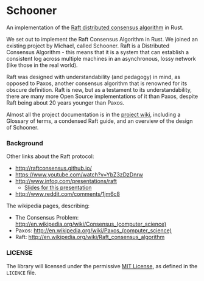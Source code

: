 Schooner
========

An implementation of the
[Raft distributed consensus algorithm](https://ramcloud.stanford.edu/wiki/download/attachments/11370504/raft.pdf)
in Rust.

We set out to implement the Raft Consensus Algorithm in Rust. We
joined an existing project by Michael, called Schooner. Raft is a
Distributed Consensus Algorithm - this means that it is a system that
can establish a consistent log across multiple machines in an
asynchronous, lossy network (like those in the real world).

Raft was designed with understandability (and pedagogy) in mind, as
opposed to Paxos, another consensus algorithm that is renowned for its
obscure definition. Raft is new, but as a testament to its
understandability, there are many more Open Source implementations of
it than Paxos, despite Raft being about 20 years younger than Paxos.

Almost all the project documentation is in the
[project wiki](https://github.com/lenary/cs4414-project/wiki),
including a Glossary of terms, a condensed Raft guide, and an overview
of the design of Schooner.

### Background

Other links about the Raft protocol:

* http://raftconsensus.github.io/
* https://www.youtube.com/watch?v=YbZ3zDzDnrw
* http://www.infoq.com/presentations/raft
  * [Slides for this presentation](https://speakerdeck.com/benbjohnson/raft-the-understandable-distributed-consensus-protocol)
* http://www.reddit.com/comments/1jm6c8

The wikipedia pages, describing:

* The Consensus Problem: http://en.wikipedia.org/wiki/Consensus_(computer_science)
* Paxos: http://en.wikipedia.org/wiki/Paxos_(computer_science)
* Raft: http://en.wikipedia.org/wiki/Raft_consensus_algorithm

### LICENSE

The library will licensed under the permissive
[MIT License](http://opensource.org/licenses/MIT), as defined in the
`LICENCE` file.

